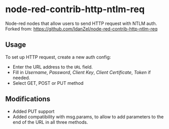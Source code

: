# node-red-contrib-http-ntlm-req
Node-red nodes that allow users to send HTTP request with NTLM auth.
Forked from: https://github.com/IdanZel/node-red-contrib-http-ntlm-req

## Usage
To set up HTTP request, create a new auth config:
* Enter the URL address to the `URL` field. 
* Fill in *Username*, *Password*, *Client Key*, *Client Certificate*, *Token* if needed.
* Select GET, POST or PUT method

## Modifications
* Added PUT support
* Added compatibility with msg.params, to allow to add parameters to the end of the URL in all three methods.

